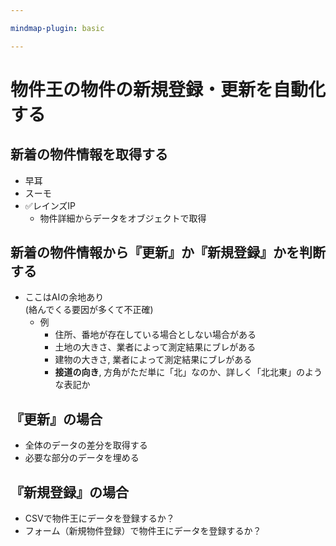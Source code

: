 ```yaml
---

mindmap-plugin: basic

---
```


# 物件王の物件の新規登録・更新を自動化する

## 新着の物件情報を取得する
- 早耳
- スーモ
- ✅レインズIP
	- 物件詳細からデータをオブジェクトで取得

## 新着の物件情報から『更新』か『新規登録』かを判断する
- ここはAIの余地あり<br>(絡んでくる要因が多くて不正確)
	- 例
		- 住所、番地が存在している場合としない場合がある
		- 土地の大きさ、業者によって測定結果にブレがある
		- 建物の大きさ, 業者によって測定結果にブレがある
		- **接道の向き**, 方角がただ単に「北」なのか、詳しく「北北東」のような表記か

## 『更新』の場合
- 全体のデータの差分を取得する
- 必要な部分のデータを埋める

## 『新規登録』の場合
- CSVで物件王にデータを登録するか？
- フォーム（新規物件登録）で物件王にデータを登録するか？